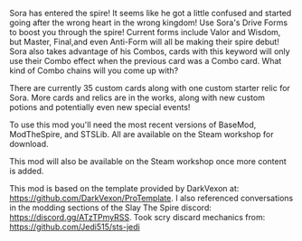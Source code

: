 Sora has entered the spire! It seems like he got a little confused and started going after the wrong heart in the 
wrong kingdom! Use Sora's Drive Forms to boost you through the spire! Current forms include Valor and Wisdom, 
but Master, Final,and even Anti-Form will all be making their spire debut! Sora also takes advantage of his Combos, 
cards with this keyword will only use their Combo effect when the previous card was a Combo card. What kind of Combo 
chains will you come up with? 

There are currently 35 custom cards along with one custom starter relic for Sora.
More cards and relics are in the works, along with new custom potions and potentially even new special events!

To use this mod you'll need the most recent versions of BaseMod, ModTheSpire, and STSLib. All are available on the
Steam workshop for download.

This mod will also be available on the Steam workshop once more content is added.

This mod is based on the template provided by DarkVexon at: https://github.com/DarkVexon/ProTemplate.
I also referenced conversations in the modding sections of the Slay The Spire discord: https://discord.gg/ATzTPmyRSS.
Took scry discard mechanics from: https://github.com/Jedi515/sts-jedi